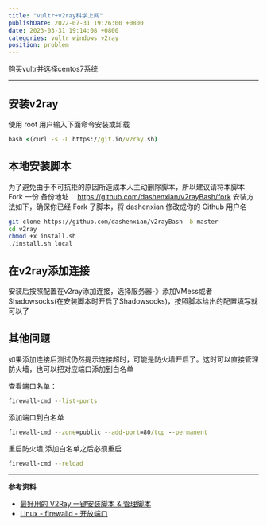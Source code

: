 ```yaml
---
title: "vultr+v2ray科学上网"
publishDate: 2022-07-31 19:26:00 +0800
date: 2023-03-31 19:14:08 +0800
categories: vultr windows v2ray
position: problem
---
```


购买vultr并选择centos7系统

---

<div id="toc"></div>

## 安装v2ray

使用 root 用户输入下面命令安装或卸载

```cmd
bash <(curl -s -L https://git.io/v2ray.sh)
```

## 本地安装脚本

为了避免由于不可抗拒的原因所造成本人主动删除脚本，所以建议请将本脚本 Fork 一份
备份地址： https://github.com/dashenxian/v2rayBash/fork
安装方法如下，确保你已经 Fork 了脚本，将 dashenxian 修改成你的 Github 用户名

```bash
git clone https://github.com/dashenxian/v2rayBash -b master
cd v2ray
chmod +x install.sh
./install.sh local
```

## 在v2ray添加连接

安装后按照配置在v2ray添加连接，选择服务器-》添加VMess或者Shadowsocks(在安装脚本时开启了Shadowsocks)，按照脚本给出的配置填写就可以了

## 其他问题

如果添加连接后测试仍然提示连接超时，可能是防火墙开启了。这时可以直接管理防火墙，也可以把对应端口添加到白名单


查看端口名单：

```cmd
firewall-cmd --list-ports
```

添加端口到白名单

```cmd
firewall-cmd --zone=public --add-port=80/tcp --permanent
```

重启防火墙,添加白名单之后必须重启

```cmd
firewall-cmd --reload
```

---

**参考资料**

- [最好用的 V2Ray 一键安装脚本 & 管理脚本](https://233v2.com/post/1/)
- [Linux - firewalld - 开放端口](https://www.cnblogs.com/xy14/p/12410407.html)
